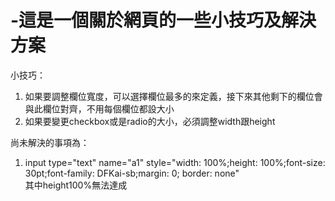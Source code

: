 # -這是一個關於網頁的一些小技巧及解決方案
小技巧：
1. 如果要調整欄位寬度，可以選擇欄位最多的來定義，接下來其他剩下的欄位會與此欄位對齊，不用每個欄位都設大小
2. 如果要變更checkbox或是radio的大小，必須調整width跟height

尚未解決的事項為：
1. input type="text" name="a1" style="width: 100%;height: 100%;font-size: 30pt;font-family: DFKai-sb;margin: 0; border: none"  <br>
其中height100%無法達成
